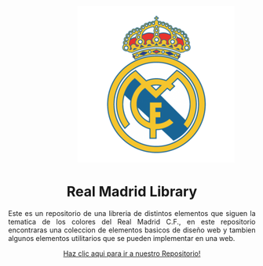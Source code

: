 <!DOCTYPE html>
<html>
<head>

</head>
<body>


<p align="center">
  <img src="https://raw.githubusercontent.com/NathanaelPerez/prueba/main/real-madrid-logo-png-6.png" alt="Real Madrid Logo" class="center" style="margin-left:100px">
</p>

  <h1 align="center" font-family="arial">Real Madrid Library</h1>

<p align="justify">
  Este es un repositorio de una libreria de distintos elementos que siguen la tematica de los colores del Real Madrid C.F., en este repositorio encontraras una coleccion de elementos basicos de diseño web y tambien algunos elementos utilitarios que se pueden implementar en una web.
</p>

<p align="center">
  <a href="https://github.com/LuisCruz29/New_Bootstrap_Library.git" style="none">
    Haz clic aqui para ir a nuestro Repositorio!
  </a>
</p>

</body>
</html>
